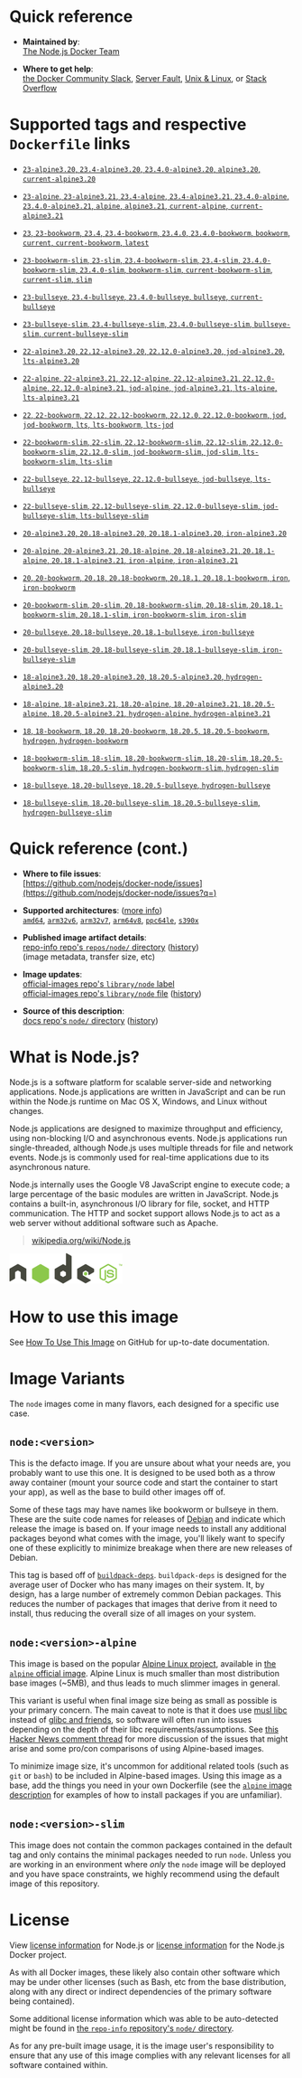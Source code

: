 <!--

********************************************************************************

WARNING:

    DO NOT EDIT "node/README.md"

    IT IS AUTO-GENERATED

    (from the other files in "node/" combined with a set of templates)

********************************************************************************

-->

# Quick reference

-	**Maintained by**:  
	[The Node.js Docker Team](https://github.com/nodejs/docker-node)

-	**Where to get help**:  
	[the Docker Community Slack](https://dockr.ly/comm-slack), [Server Fault](https://serverfault.com/help/on-topic), [Unix & Linux](https://unix.stackexchange.com/help/on-topic), or [Stack Overflow](https://stackoverflow.com/help/on-topic)

# Supported tags and respective `Dockerfile` links

-	[`23-alpine3.20`, `23.4-alpine3.20`, `23.4.0-alpine3.20`, `alpine3.20`, `current-alpine3.20`](https://github.com/nodejs/docker-node/blob/69835363827e3336ee652c63a413d1849bd2f401/23/alpine3.20/Dockerfile)

-	[`23-alpine`, `23-alpine3.21`, `23.4-alpine`, `23.4-alpine3.21`, `23.4.0-alpine`, `23.4.0-alpine3.21`, `alpine`, `alpine3.21`, `current-alpine`, `current-alpine3.21`](https://github.com/nodejs/docker-node/blob/69835363827e3336ee652c63a413d1849bd2f401/23/alpine3.21/Dockerfile)

-	[`23`, `23-bookworm`, `23.4`, `23.4-bookworm`, `23.4.0`, `23.4.0-bookworm`, `bookworm`, `current`, `current-bookworm`, `latest`](https://github.com/nodejs/docker-node/blob/69835363827e3336ee652c63a413d1849bd2f401/23/bookworm/Dockerfile)

-	[`23-bookworm-slim`, `23-slim`, `23.4-bookworm-slim`, `23.4-slim`, `23.4.0-bookworm-slim`, `23.4.0-slim`, `bookworm-slim`, `current-bookworm-slim`, `current-slim`, `slim`](https://github.com/nodejs/docker-node/blob/69835363827e3336ee652c63a413d1849bd2f401/23/bookworm-slim/Dockerfile)

-	[`23-bullseye`, `23.4-bullseye`, `23.4.0-bullseye`, `bullseye`, `current-bullseye`](https://github.com/nodejs/docker-node/blob/69835363827e3336ee652c63a413d1849bd2f401/23/bullseye/Dockerfile)

-	[`23-bullseye-slim`, `23.4-bullseye-slim`, `23.4.0-bullseye-slim`, `bullseye-slim`, `current-bullseye-slim`](https://github.com/nodejs/docker-node/blob/69835363827e3336ee652c63a413d1849bd2f401/23/bullseye-slim/Dockerfile)

-	[`22-alpine3.20`, `22.12-alpine3.20`, `22.12.0-alpine3.20`, `jod-alpine3.20`, `lts-alpine3.20`](https://github.com/nodejs/docker-node/blob/65db94be7f70f68f510a9e065c256b954d8f271c/22/alpine3.20/Dockerfile)

-	[`22-alpine`, `22-alpine3.21`, `22.12-alpine`, `22.12-alpine3.21`, `22.12.0-alpine`, `22.12.0-alpine3.21`, `jod-alpine`, `jod-alpine3.21`, `lts-alpine`, `lts-alpine3.21`](https://github.com/nodejs/docker-node/blob/12a54cd19fc05ecaf5a9aecc9e5280a37057835f/22/alpine3.21/Dockerfile)

-	[`22`, `22-bookworm`, `22.12`, `22.12-bookworm`, `22.12.0`, `22.12.0-bookworm`, `jod`, `jod-bookworm`, `lts`, `lts-bookworm`, `lts-jod`](https://github.com/nodejs/docker-node/blob/65db94be7f70f68f510a9e065c256b954d8f271c/22/bookworm/Dockerfile)

-	[`22-bookworm-slim`, `22-slim`, `22.12-bookworm-slim`, `22.12-slim`, `22.12.0-bookworm-slim`, `22.12.0-slim`, `jod-bookworm-slim`, `jod-slim`, `lts-bookworm-slim`, `lts-slim`](https://github.com/nodejs/docker-node/blob/65db94be7f70f68f510a9e065c256b954d8f271c/22/bookworm-slim/Dockerfile)

-	[`22-bullseye`, `22.12-bullseye`, `22.12.0-bullseye`, `jod-bullseye`, `lts-bullseye`](https://github.com/nodejs/docker-node/blob/65db94be7f70f68f510a9e065c256b954d8f271c/22/bullseye/Dockerfile)

-	[`22-bullseye-slim`, `22.12-bullseye-slim`, `22.12.0-bullseye-slim`, `jod-bullseye-slim`, `lts-bullseye-slim`](https://github.com/nodejs/docker-node/blob/65db94be7f70f68f510a9e065c256b954d8f271c/22/bullseye-slim/Dockerfile)

-	[`20-alpine3.20`, `20.18-alpine3.20`, `20.18.1-alpine3.20`, `iron-alpine3.20`](https://github.com/nodejs/docker-node/blob/4b3806368e98354d59c4787b46ec72603be13162/20/alpine3.20/Dockerfile)

-	[`20-alpine`, `20-alpine3.21`, `20.18-alpine`, `20.18-alpine3.21`, `20.18.1-alpine`, `20.18.1-alpine3.21`, `iron-alpine`, `iron-alpine3.21`](https://github.com/nodejs/docker-node/blob/12a54cd19fc05ecaf5a9aecc9e5280a37057835f/20/alpine3.21/Dockerfile)

-	[`20`, `20-bookworm`, `20.18`, `20.18-bookworm`, `20.18.1`, `20.18.1-bookworm`, `iron`, `iron-bookworm`](https://github.com/nodejs/docker-node/blob/4b3806368e98354d59c4787b46ec72603be13162/20/bookworm/Dockerfile)

-	[`20-bookworm-slim`, `20-slim`, `20.18-bookworm-slim`, `20.18-slim`, `20.18.1-bookworm-slim`, `20.18.1-slim`, `iron-bookworm-slim`, `iron-slim`](https://github.com/nodejs/docker-node/blob/4b3806368e98354d59c4787b46ec72603be13162/20/bookworm-slim/Dockerfile)

-	[`20-bullseye`, `20.18-bullseye`, `20.18.1-bullseye`, `iron-bullseye`](https://github.com/nodejs/docker-node/blob/4b3806368e98354d59c4787b46ec72603be13162/20/bullseye/Dockerfile)

-	[`20-bullseye-slim`, `20.18-bullseye-slim`, `20.18.1-bullseye-slim`, `iron-bullseye-slim`](https://github.com/nodejs/docker-node/blob/4b3806368e98354d59c4787b46ec72603be13162/20/bullseye-slim/Dockerfile)

-	[`18-alpine3.20`, `18.20-alpine3.20`, `18.20.5-alpine3.20`, `hydrogen-alpine3.20`](https://github.com/nodejs/docker-node/blob/e3a1285ed07039b9f6552ccec49a469a052fd0c6/18/alpine3.20/Dockerfile)

-	[`18-alpine`, `18-alpine3.21`, `18.20-alpine`, `18.20-alpine3.21`, `18.20.5-alpine`, `18.20.5-alpine3.21`, `hydrogen-alpine`, `hydrogen-alpine3.21`](https://github.com/nodejs/docker-node/blob/12a54cd19fc05ecaf5a9aecc9e5280a37057835f/18/alpine3.21/Dockerfile)

-	[`18`, `18-bookworm`, `18.20`, `18.20-bookworm`, `18.20.5`, `18.20.5-bookworm`, `hydrogen`, `hydrogen-bookworm`](https://github.com/nodejs/docker-node/blob/e3a1285ed07039b9f6552ccec49a469a052fd0c6/18/bookworm/Dockerfile)

-	[`18-bookworm-slim`, `18-slim`, `18.20-bookworm-slim`, `18.20-slim`, `18.20.5-bookworm-slim`, `18.20.5-slim`, `hydrogen-bookworm-slim`, `hydrogen-slim`](https://github.com/nodejs/docker-node/blob/e3a1285ed07039b9f6552ccec49a469a052fd0c6/18/bookworm-slim/Dockerfile)

-	[`18-bullseye`, `18.20-bullseye`, `18.20.5-bullseye`, `hydrogen-bullseye`](https://github.com/nodejs/docker-node/blob/e3a1285ed07039b9f6552ccec49a469a052fd0c6/18/bullseye/Dockerfile)

-	[`18-bullseye-slim`, `18.20-bullseye-slim`, `18.20.5-bullseye-slim`, `hydrogen-bullseye-slim`](https://github.com/nodejs/docker-node/blob/e3a1285ed07039b9f6552ccec49a469a052fd0c6/18/bullseye-slim/Dockerfile)

# Quick reference (cont.)

-	**Where to file issues**:  
	[https://github.com/nodejs/docker-node/issues](https://github.com/nodejs/docker-node/issues?q=)

-	**Supported architectures**: ([more info](https://github.com/docker-library/official-images#architectures-other-than-amd64))  
	[`amd64`](https://hub.docker.com/r/amd64/node/), [`arm32v6`](https://hub.docker.com/r/arm32v6/node/), [`arm32v7`](https://hub.docker.com/r/arm32v7/node/), [`arm64v8`](https://hub.docker.com/r/arm64v8/node/), [`ppc64le`](https://hub.docker.com/r/ppc64le/node/), [`s390x`](https://hub.docker.com/r/s390x/node/)

-	**Published image artifact details**:  
	[repo-info repo's `repos/node/` directory](https://github.com/docker-library/repo-info/blob/master/repos/node) ([history](https://github.com/docker-library/repo-info/commits/master/repos/node))  
	(image metadata, transfer size, etc)

-	**Image updates**:  
	[official-images repo's `library/node` label](https://github.com/docker-library/official-images/issues?q=label%3Alibrary%2Fnode)  
	[official-images repo's `library/node` file](https://github.com/docker-library/official-images/blob/master/library/node) ([history](https://github.com/docker-library/official-images/commits/master/library/node))

-	**Source of this description**:  
	[docs repo's `node/` directory](https://github.com/docker-library/docs/tree/master/node) ([history](https://github.com/docker-library/docs/commits/master/node))

# What is Node.js?

Node.js is a software platform for scalable server-side and networking applications. Node.js applications are written in JavaScript and can be run within the Node.js runtime on Mac OS X, Windows, and Linux without changes.

Node.js applications are designed to maximize throughput and efficiency, using non-blocking I/O and asynchronous events. Node.js applications run single-threaded, although Node.js uses multiple threads for file and network events. Node.js is commonly used for real-time applications due to its asynchronous nature.

Node.js internally uses the Google V8 JavaScript engine to execute code; a large percentage of the basic modules are written in JavaScript. Node.js contains a built-in, asynchronous I/O library for file, socket, and HTTP communication. The HTTP and socket support allows Node.js to act as a web server without additional software such as Apache.

> [wikipedia.org/wiki/Node.js](https://en.wikipedia.org/wiki/Node.js)

![logo](https://raw.githubusercontent.com/docker-library/docs/01c12653951b2fe592c1f93a13b4e289ada0e3a1/node/logo.png)

# How to use this image

See [How To Use This Image](https://github.com/nodejs/docker-node/blob/master/README.md#how-to-use-this-image) on GitHub for up-to-date documentation.

# Image Variants

The `node` images come in many flavors, each designed for a specific use case.

## `node:<version>`

This is the defacto image. If you are unsure about what your needs are, you probably want to use this one. It is designed to be used both as a throw away container (mount your source code and start the container to start your app), as well as the base to build other images off of.

Some of these tags may have names like bookworm or bullseye in them. These are the suite code names for releases of [Debian](https://wiki.debian.org/DebianReleases) and indicate which release the image is based on. If your image needs to install any additional packages beyond what comes with the image, you'll likely want to specify one of these explicitly to minimize breakage when there are new releases of Debian.

This tag is based off of [`buildpack-deps`](https://hub.docker.com/_/buildpack-deps/). `buildpack-deps` is designed for the average user of Docker who has many images on their system. It, by design, has a large number of extremely common Debian packages. This reduces the number of packages that images that derive from it need to install, thus reducing the overall size of all images on your system.

## `node:<version>-alpine`

This image is based on the popular [Alpine Linux project](https://alpinelinux.org), available in [the `alpine` official image](https://hub.docker.com/_/alpine). Alpine Linux is much smaller than most distribution base images (~5MB), and thus leads to much slimmer images in general.

This variant is useful when final image size being as small as possible is your primary concern. The main caveat to note is that it does use [musl libc](https://musl.libc.org) instead of [glibc and friends](https://www.etalabs.net/compare_libcs.html), so software will often run into issues depending on the depth of their libc requirements/assumptions. See [this Hacker News comment thread](https://news.ycombinator.com/item?id=10782897) for more discussion of the issues that might arise and some pro/con comparisons of using Alpine-based images.

To minimize image size, it's uncommon for additional related tools (such as `git` or `bash`) to be included in Alpine-based images. Using this image as a base, add the things you need in your own Dockerfile (see the [`alpine` image description](https://hub.docker.com/_/alpine/) for examples of how to install packages if you are unfamiliar).

## `node:<version>-slim`

This image does not contain the common packages contained in the default tag and only contains the minimal packages needed to run `node`. Unless you are working in an environment where *only* the `node` image will be deployed and you have space constraints, we highly recommend using the default image of this repository.

# License

View [license information](https://github.com/nodejs/node/blob/master/LICENSE) for Node.js or [license information](https://github.com/nodejs/docker-node/blob/master/LICENSE) for the Node.js Docker project.

As with all Docker images, these likely also contain other software which may be under other licenses (such as Bash, etc from the base distribution, along with any direct or indirect dependencies of the primary software being contained).

Some additional license information which was able to be auto-detected might be found in [the `repo-info` repository's `node/` directory](https://github.com/docker-library/repo-info/tree/master/repos/node).

As for any pre-built image usage, it is the image user's responsibility to ensure that any use of this image complies with any relevant licenses for all software contained within.
